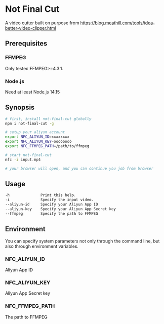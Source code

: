 Not Final Cut
=============

A video cutter built on purpose from https://blog.meathill.com/tools/idea-better-video-clipper.html


Prerequisites
------------

### FFMPEG

Only tested FFMPEG>=4.3.1.

### Node.js

Need at least Node.js 14.15


Synopsis
------------

```bash
# first, install not-final-cut globally
npm i not-final-cut -g

# setup your aliyun account
export NFC_ALIYUN_ID=xxxxxxxx
export NFC_ALIYUN_KEY=oooooooo
export NFC_FFMPEG_PATH=/path/to/ffmpeg

# start not-final-cut
nfc -i input.mp4

# your browser will open, and you can continue you job from browser
```


Usage
-----

```bash
-h              Print this help.
-i              Specify the input video.
--aliyun-id     Specify your Aliyun App ID
--aliyun-key    Specify your Aliyun App Secret key
--ffmpeg        Specify the path to FFMPEG

```


Environment
-----------

You can specify system parameters not only through the command line,
but also through environment variables.

### NFC_ALIYUN_ID

Aliyun App ID

### NFC_ALIYUN_KEY

Aliyun App Secret key

### NFC_FFMPEG_PATH

The path to FFMPEG

